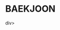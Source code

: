 # BAEKJOON
<div align="center:>
  <img src = "http://mazzassumnida.wtf/api/v2/generate_badge?boj={mir0173}" width=60%/>
</div>div>
